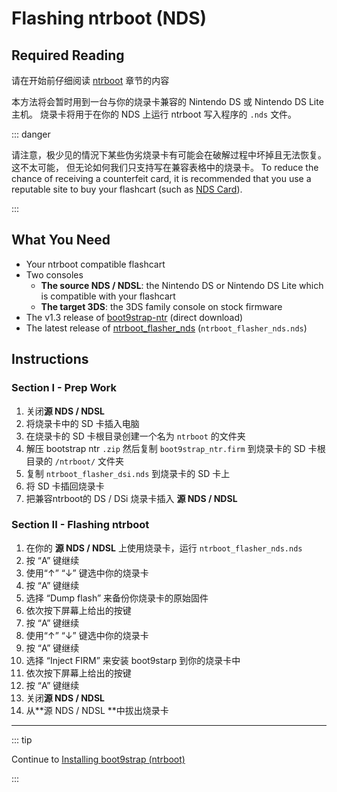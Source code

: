 # Flashing ntrboot (NDS)

## Required Reading

请在开始前仔细阅读 [ntrboot](ntrboot) 章节的内容

本方法将会暂时用到一台与你的烧录卡兼容的 Nintendo DS 或 Nintendo DS Lite 主机。 烧录卡将用于在你的 NDS 上运行 ntrboot 写入程序的 `.nds` 文件。

::: danger

请注意，极少见的情況下某些伪劣烧录卡有可能会在破解过程中坏掉且无法恢复。 这不太可能， 但无论如何我们只支持写在兼容表格中的烧录卡。 To reduce the chance of receiving a counterfeit card, it is recommended that you use a reputable site to buy your flashcart (such as [NDS Card](https://www.nds-card.com/)).

:::

## What You Need

- Your ntrboot compatible flashcart
- Two consoles
  - **The source NDS / NDSL**: the Nintendo DS or Nintendo DS Lite which is compatible with your flashcart
  - **The target 3DS**: the 3DS family console on stock firmware
- The v1.3 release of [boot9strap-ntr](https://github.com/SciresM/boot9strap/releases/download/1.3/boot9strap-1.3-ntr.zip) (direct download)
- The latest release of [ntrboot_flasher_nds](https://github.com/jason0597/ntrboot_flasher_nds/releases/latest) (`ntrboot_flasher_nds.nds`)

## Instructions

### Section I - Prep Work

1. 关闭**源 NDS / NDSL**
2. 将烧录卡中的 SD 卡插入电脑
3. 在烧录卡的 SD 卡根目录创建一个名为 `ntrboot` 的文件夹
4. 解压 bootstrap ntr `.zip` 然后复制 `boot9strap_ntr.firm` 到烧录卡的 SD 卡根目录的 `/ntrboot/` 文件夹
5. 复制 `ntrboot_flasher_dsi.nds` 到烧录卡的 SD 卡上
6. 将 SD 卡插回烧录卡
7. 把兼容ntrboot的 DS / DSi 烧录卡插入 **源 NDS / NDSL**

### Section II - Flashing ntrboot

1. 在你的 **源 NDS / NDSL** 上使用烧录卡，运行  `ntrboot_flasher_nds.nds`
2. 按 “A” 键继续
3. 使用“↑” “↓” 键选中你的烧录卡
4. 按 “A” 键继续
5. 选择 “Dump flash” 来备份你烧录卡的原始固件
6. 依次按下屏幕上给出的按键
7. 按 “A” 键继续
8. 使用“↑” “↓” 键选中你的烧录卡
9. 按 “A” 键继续
10. 选择 “Inject FIRM” 来安装 boot9starp 到你的烧录卡中
11. 依次按下屏幕上给出的按键
12. 按 “A” 键继续
13. 关闭**源 NDS / NDSL**
14. 从\*\*源 NDS / NDSL \*\*中拔出烧录卡

___

::: tip

Continue to [Installing boot9strap (ntrboot)](installing-boot9strap-\(ntrboot\))

:::
